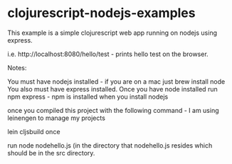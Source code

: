 clojurescript-nodejs-examples
=============================

This example is a simple clojurescript web app running on nodejs using express.

i.e. http://localhost:8080/hello/test - prints hello test on the browser.

Notes:

You must have nodejs installed - if you are on a mac just brew install node
You also must have express installed.  Once you have node installed run npm express - npm is installed when you install nodejs

once you compiled this project with the following command - I am using leinengen to manage my projects

lein cljsbuild once

run node nodehello.js (in the directory that nodehello.js resides which should be in the src directory.

